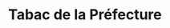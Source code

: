 ---
title: "Tabac de la Préfecture"
url: /dijon/tabac-de-la-prefecture/
shop: marchand de journaux
---